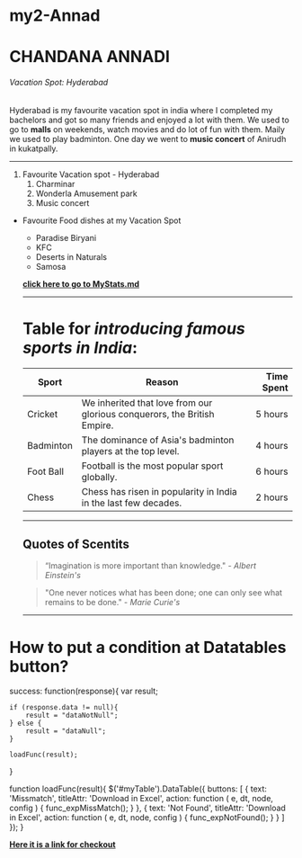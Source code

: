 # my2-Annad
 
# CHANDANA ANNADI
###### Vacation Spot: Hyderabad
Hyderabad is my favourite vacation spot in india where I completed my bachelors and got so many friends and enjoyed a lot with them. We used to go to **malls** on weekends, watch movies and do lot of fun with them. Maily we used to play badminton. One day we went to **music concert** of Anirudh in kukatpally. 

----------------------------------------------------------------------

1. Favourite Vacation spot - Hyderabad
   1. Charminar
   2. Wonderla Amusement park
   3. Music concert

- Favourite Food dishes at my Vacation Spot
   - Paradise Biryani
   - KFC
   - Deserts in Naturals
   - Samosa

   **[click here to go to MyStats.md](MyStats.md)**

   *******************************************
   # Table for *introducing famous sports in India*:

    | Sport | Reason | Time Spent |
    | --- | --- | ---: |
    | Cricket | We inherited that love from our glorious conquerors, the British Empire. | 5 hours |
    | Badminton | The dominance of Asia's badminton players at the top level. | 4 hours |
    | Foot Ball | Football is the most popular sport globally. | 6 hours |
    | Chess | Chess has risen in popularity in India in the last few decades. | 2 hours |

    *********************************

    ## Quotes of Scentits

    > “Imagination is more important than knowledge." - *Albert Einstein's*

    > "One never notices what has been done; one can only see what remains to be done." - *Marie Curie's*

    ****
    
# How to put a condition at Datatables button?
success: function(response){
    var result;
    
    if (response.data != null){
        result = "dataNotNull";
    } else {
        result = "dataNull";
    }

    loadFunc(result);
}

function loadFunc(result){
    $('#myTable').DataTable({
        buttons: [
            {
                text: 'Missmatch',
                titleAttr: 'Download in Excel',
                action: function ( e, dt, node, config ) {
                    func_expMissMatch();
                }
            },
            {
                text: 'Not Found',
                titleAttr: 'Download in Excel',
                action: function ( e, dt, node, config ) {
                    func_expNotFound();
                }
            }
        ]
    });
}

**[Here it is a link for checkout](https://stackoverflow.com/questions/77022101/how-to-put-a-condition-at-datatables-button)**


